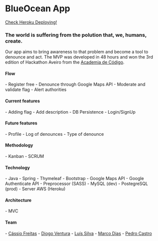 <h1>Blue<b>Ocean App</b></h1>

<a href = "https://blue-ocean-app.herokuapp.com/">Check Heroku Deploying!</a>

<h3>The world is suffering from the polution that, we, humans, create.</h3>

Our app aims to bring awareness to that problem and become a tool to denounce and act. The MVP was developed in 48 hours and won the 3rd edition of Hackathon Aveiro from the <a href = "https://www.academiadecodigo.org/">Academia de Código</a>.

<h4>Flow</h4>
- Register free
- Denounce through Google Maps API
- Moderate and validate flag
- Alert authorities

<h4>Current features</h4>
- Adding flag
- Add description
- DB Persistence
- Login/SignUp

<h4>Future features</h4>
- Profile
- Log of denounces
- Type of denounce

<h4>Methodology</h4>
- Kanban
- SCRUM

<h4>Technology</h4>
- Java
- Spring
- Thymeleaf
- Bootstrap
- Google Maps API
- Google Authenticate API
- Preprocessor (SASS)
- MySQL (dev)
- PostegreSQL (prod)
- Server AWS (Heroku)

<h4>Architecture</h4>
- MVC

<h4>Team</h4>
- <a href = "https://gitlab.com/cassio.rsfreitas">Cássio Freitas</a>
- <a href = "https://gitlab.com/polemonlx">Diogo Ventura</a>
- <a href = "https://gitlab.com/luisSilva89">Luís Silva</a>
- <a href = "https://gitlab.com/marcoagd">Marco Dias</a>
- <a href = "https://gitlab.com/castro42">Pedro Castro</a>
